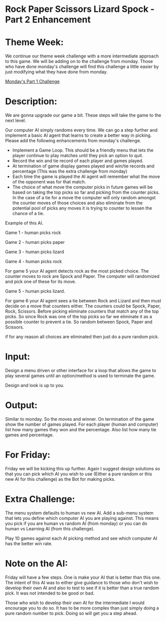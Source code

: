 # Rock Paper Scissors Lizard Spock - Part 2 Enhancement
<div class="md"><h1>Theme Week:</h1>
<p>We continue our theme week challenge with a more intermediate approach to this game. We will be adding on to the challenge from monday. Those who have done monday's challenge will find this challenge a little easier by just modifying what they have done from monday.</p>
<p><a href="http://www.reddit.com/r/dailyprogrammer/comments/23lfrf/4212014_challenge_159_easy_rock_paper_scissors/">Monday's Part 1 Challenge</a></p>
<h1>Description:</h1>
<p>We are gonna upgrade our game a bit. These steps will take the game to the next level.</p>
<p>Our computer AI simply randoms every time. We can go a step further and implement a basic AI agent that learns to create a better way in picking. Please add the following enhancements from monday's challenge.</p>
<ul>
<li>Implement a Game Loop. This should be a friendly menu that lets the player continue to play matches until they pick an option to quit. </li>
<li>Record the win and tie record of each player and games played.</li>
<li>At termination of game display games played and win/tie records and percentage (This was the extra challenge from monday)</li>
<li>Each time the game is played the AI agent will remember what the move of the opponent was for that match. </li>
<li>The choice of what move the computer picks in future games will be based on taking the top picks so far and picking from the counter picks. In the case of a tie for a move the computer will only random amongst the counter moves of those choices and also eliminate from the potential pool of picks any moves it is trying to counter to lessen the chance of a tie.</li>
</ul>
<p>Example of this AI.</p>
<p>Game 1 - human picks rock</p>
<p>Game 2 - human picks paper</p>
<p>Game 3 - human picks lizard</p>
<p>Game 4 - human picks rock</p>
<p>For game 5 your AI agent detects rock as the most picked choice. The counter moves to rock are Spock and Paper. The computer will randomized and pick one of these for its move.</p>
<p>Game 5 - human picks lizard.</p>
<p>For game 6 your AI agent sees a tie between Rock and Lizard and then must decide on a move that counters either. The counters could be Spock, Paper, Rock, Scissors. Before picking eliminate counters that match any of the top picks. So since Rock was one of the top picks so far we eliminate it as a possible counter to prevent a tie. So random between Spock, Paper and Scissors.</p>
<p>if for any reason all choices are eliminated then just do a pure random pick.</p>
<h1>Input:</h1>
<p>Design a menu driven or other interface for a loop that allows the game to play several games until an option/method is used to terminate the game.</p>
<p>Design and look is up to you.</p>
<h1>Output:</h1>
<p>Similar to monday. So the moves and winner. On termination of the game show the number of games played. For each player (human and computer) list how many games they won and the percentage. Also list how many tie games and percentage.</p>
<h1>For Friday:</h1>
<p>Friday we will be kicking this up further. Again I suggest design solutions so that you can pick which AI you wish to use (Either a pure random or this new AI for this challenge) as the Bot for making picks.</p>
<h1>Extra Challenge:</h1>
<p>The menu system defaults to human vs new AI. Add a sub-menu system that lets you define which computer AI you are playing against. This means you pick if you are human vs random AI (from monday) or you can do human vs Learning AI (from this challenge).</p>
<p>Play 10 games against each AI picking method and see which computer AI has the better win rate.</p>
<h1>Note on the AI:</h1>
<p>Friday will have a few steps. One is make your AI that is better than this one. The intent of this AI was to either give guidance to those who don't wish to develop their own AI and also to test to see if it is better than a true random pick. It was not intended to be good or bad.</p>
<p>Those who wish to develop their own AI for the intermediate I would encourage you to do so. It has to be more complex than just simply doing a pure random number to pick. Doing so will get you a step ahead.</p>
</div>
